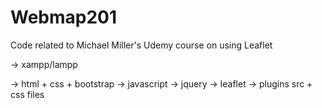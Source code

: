 # Webmap201
Code related to Michael Miller's Udemy course on using Leaflet 

-> xampp/lampp

-> html + css + bootstrap
-> javascript
-> jquery
-> leaflet
-> plugins src + css files


